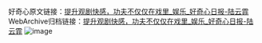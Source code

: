 好奇心原文链接：[提升观剧快感，功夫不仅仅在戏里_娱乐_好奇心日报-陆云霏](https://www.qdaily.com/articles/5246.html)
WebArchive归档链接：[提升观剧快感，功夫不仅仅在戏里_娱乐_好奇心日报-陆云霏](http://web.archive.org/web/20190623164323/https://www.qdaily.com/articles/5246.html)
![image](http://ww3.sinaimg.cn/large/007d5XDply1g3wgm993ujj30u03zg1kx)